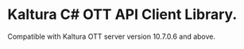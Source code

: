 # Kaltura C# OTT API Client Library.
Compatible with Kaltura OTT server version 10.7.0.6 and above.
